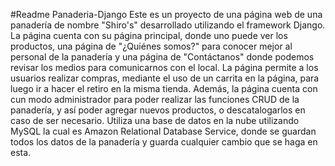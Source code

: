 #Readme Panaderia-Django
Este es un proyecto de una página web de una panadería de nombre "Shiro's" desarrollado utilizando el framework Django. La página cuenta con su página principal, donde uno puede ver los productos, una página de "¿Quiénes somos?"
para conocer mejor al personal de la panadería y una página de "Contáctanos" donde podemos revisar los medios para comunicarnos con el local.
La página permite a los usuarios realizar compras, mediante el uso de un carrita en la página, para luego ir a hacer el retiro en la misma tienda.
Además, la página cuenta con cun modo administrador para poder realizar las funciones CRUD de la panadería, y así poder agregar nuevos productos, o descatalogarlos en caso de ser necesario.
Utiliza una base de datos en la nube utilizando MySQL la cual es Amazon Relational Database Service, donde se guardan todos los datos de la panadería y guarda cualquier cambio que se haga en esta.
